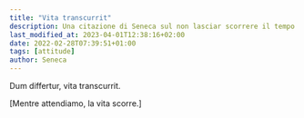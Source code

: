 ```yaml
---
title: "Vita transcurrit"
description: Una citazione di Seneca sul non lasciar scorrere il tempo inutilmente.
last_modified_at: 2023-04-01T12:38:16+02:00
date: 2022-02-28T07:39:51+01:00
tags: [attitude]
author: Seneca
---
```


Dum differtur, vita transcurrit.

[Mentre attendiamo, la vita scorre.]
